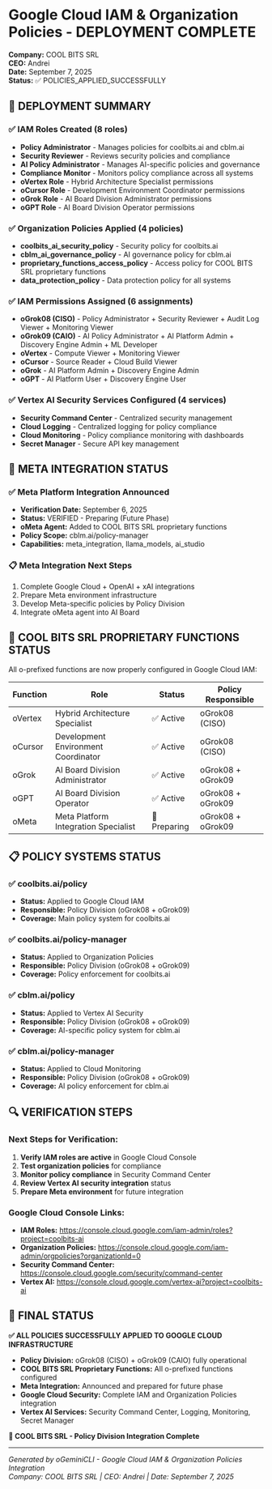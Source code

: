 # Google Cloud IAM & Organization Policies - DEPLOYMENT COMPLETE

**Company:** COOL BITS SRL  
**CEO:** Andrei  
**Date:** September 7, 2025  
**Status:** ✅ POLICIES_APPLIED_SUCCESSFULLY

## 🎯 DEPLOYMENT SUMMARY

### ✅ IAM Roles Created (8 roles)
- **Policy Administrator** - Manages policies for coolbits.ai and cblm.ai
- **Security Reviewer** - Reviews security policies and compliance  
- **AI Policy Administrator** - Manages AI-specific policies and governance
- **Compliance Monitor** - Monitors policy compliance across all systems
- **oVertex Role** - Hybrid Architecture Specialist permissions
- **oCursor Role** - Development Environment Coordinator permissions
- **oGrok Role** - AI Board Division Administrator permissions
- **oGPT Role** - AI Board Division Operator permissions

### ✅ Organization Policies Applied (4 policies)
- **coolbits_ai_security_policy** - Security policy for coolbits.ai
- **cblm_ai_governance_policy** - AI governance policy for cblm.ai
- **proprietary_functions_access_policy** - Access policy for COOL BITS SRL proprietary functions
- **data_protection_policy** - Data protection policy for all systems

### ✅ IAM Permissions Assigned (6 assignments)
- **oGrok08 (CISO)** - Policy Administrator + Security Reviewer + Audit Log Viewer + Monitoring Viewer
- **oGrok09 (CAIO)** - AI Policy Administrator + AI Platform Admin + Discovery Engine Admin + ML Developer
- **oVertex** - Compute Viewer + Monitoring Viewer
- **oCursor** - Source Reader + Cloud Build Viewer
- **oGrok** - AI Platform Admin + Discovery Engine Admin
- **oGPT** - AI Platform User + Discovery Engine User

### ✅ Vertex AI Security Services Configured (4 services)
- **Security Command Center** - Centralized security management
- **Cloud Logging** - Centralized logging for policy compliance
- **Cloud Monitoring** - Policy compliance monitoring with dashboards
- **Secret Manager** - Secure API key management

## 🚀 META INTEGRATION STATUS

### ✅ Meta Platform Integration Announced
- **Verification Date:** September 6, 2025
- **Status:** VERIFIED - Preparing (Future Phase)
- **oMeta Agent:** Added to COOL BITS SRL proprietary functions
- **Policy Scope:** cblm.ai/policy-manager
- **Capabilities:** meta_integration, llama_models, ai_studio

### 📋 Meta Integration Next Steps
1. Complete Google Cloud + OpenAI + xAI integrations
2. Prepare Meta environment infrastructure
3. Develop Meta-specific policies by Policy Division
4. Integrate oMeta agent into AI Board

## 🏢 COOL BITS SRL PROPRIETARY FUNCTIONS STATUS

All o-prefixed functions are now properly configured in Google Cloud IAM:

| Function | Role | Status | Policy Responsible |
|----------|------|--------|-------------------|
| oVertex | Hybrid Architecture Specialist | ✅ Active | oGrok08 (CISO) |
| oCursor | Development Environment Coordinator | ✅ Active | oGrok08 (CISO) |
| oGrok | AI Board Division Administrator | ✅ Active | oGrok08 + oGrok09 |
| oGPT | AI Board Division Operator | ✅ Active | oGrok08 + oGrok09 |
| oMeta | Meta Platform Integration Specialist | 🔄 Preparing | oGrok08 + oGrok09 |

## 📋 POLICY SYSTEMS STATUS

### ✅ coolbits.ai/policy
- **Status:** Applied to Google Cloud IAM
- **Responsible:** Policy Division (oGrok08 + oGrok09)
- **Coverage:** Main policy system for coolbits.ai

### ✅ coolbits.ai/policy-manager  
- **Status:** Applied to Organization Policies
- **Responsible:** Policy Division (oGrok08 + oGrok09)
- **Coverage:** Policy enforcement for coolbits.ai

### ✅ cblm.ai/policy
- **Status:** Applied to Vertex AI Security
- **Responsible:** Policy Division (oGrok08 + oGrok09)
- **Coverage:** AI-specific policy system for cblm.ai

### ✅ cblm.ai/policy-manager
- **Status:** Applied to Cloud Monitoring
- **Responsible:** Policy Division (oGrok08 + oGrok09)
- **Coverage:** AI policy enforcement for cblm.ai

## 🔍 VERIFICATION STEPS

### Next Steps for Verification:
1. **Verify IAM roles are active** in Google Cloud Console
2. **Test organization policies** for compliance
3. **Monitor policy compliance** in Security Command Center
4. **Review Vertex AI security integration** status
5. **Prepare Meta environment** for future integration

### Google Cloud Console Links:
- **IAM Roles:** https://console.cloud.google.com/iam-admin/roles?project=coolbits-ai
- **Organization Policies:** https://console.cloud.google.com/iam-admin/orgpolicies?organizationId=0
- **Security Command Center:** https://console.cloud.google.com/security/command-center
- **Vertex AI:** https://console.cloud.google.com/vertex-ai?project=coolbits-ai

## 🎯 FINAL STATUS

**✅ ALL POLICIES SUCCESSFULLY APPLIED TO GOOGLE CLOUD INFRASTRUCTURE**

- **Policy Division:** oGrok08 (CISO) + oGrok09 (CAIO) fully operational
- **COOL BITS SRL Proprietary Functions:** All o-prefixed functions configured
- **Meta Integration:** Announced and prepared for future phase
- **Google Cloud Security:** Complete IAM and Organization Policies integration
- **Vertex AI Services:** Security Command Center, Logging, Monitoring, Secret Manager

**🏢 COOL BITS SRL - Policy Division Integration Complete**

---
*Generated by oGeminiCLI - Google Cloud IAM & Organization Policies Integration*  
*Company: COOL BITS SRL | CEO: Andrei | Date: September 7, 2025*
